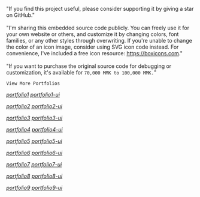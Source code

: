 "If you find this project useful, please consider supporting it by giving a star on GitHub."
<br><br>
"I'm sharing this embedded source code publicly. You can freely use it for your own website or others, and customize it by changing colors, font families, or any other styles through overwriting. If you're unable to change the color of an icon image, consider using SVG icon code instead. For convenience, I've included a free icon resource: https://boxicons.com."
<br><br>
"If you want to purchase the original source code for debugging or customization, it's available for `70,000 MMK to 100,000 MMK.`"

```
View More Portfolios
```

[*portfolio1*](https://github.com/hninthuzar/portfolio1) 
[*portfolio1-ui*](https://hninthuzar.github.io/portfolio1) 

[*portfolio2*](https://github.com/hninthuzar/portfolio2) 
[*portfolio2-ui*](https://hninthuzar.github.io/portfolio2) 

[*portfolio3*](https://github.com/hninthuzar/portfolio3) 
[*portfolio3-ui*](https://hninthuzar.github.io/portfolio3) 

[*portfolio4*](https://github.com/hninthuzar/portfolio4) 
[*portfolio4-ui*](https://hninthuzar.github.io/portfolio4) 

[*portfolio5*](https://github.com/hninthuzar/portfolio5) 
[*portfolio5-ui*](https://hninthuzar.github.io/portfolio5) 

[*portfolio6*](https://github.com/hninthuzar/portfolio6) 
[*portfolio6-ui*](https://hninthuzar.github.io/portfolio6) 

[*portfolio7*](https://github.com/hninthuzar/portfolio7) 
[*portfolio7-ui*](https://hninthuzar.github.io/portfolio7) 

[*portfolio8*](https://github.com/hninthuzar/portfolio8) 
[*portfolio8-ui*](https://hninthuzar.github.io/portfolio8) 

[*portfolio9*](https://github.com/hninthuzar/portfolio9) 
[*portfolio9-ui*](https://hninthuzar.github.io/portfolio9)